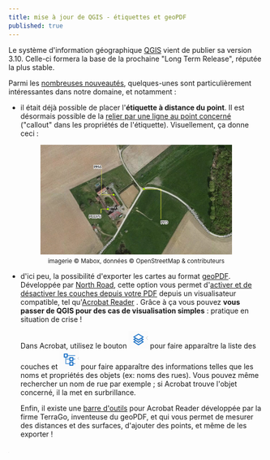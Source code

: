 ```yaml
---
title: mise à jour de QGIS - étiquettes et geoPDF
published: true
---
```


Le système d'information géographique <a href='https://www.qgis.org/fr/site/forusers/download.html'>QGIS</a> vient de publier sa version 3.10. Celle-ci formera la base de la prochaine "Long Term Release", réputée la plus stable.

Parmi les <a href='https://qgis.org/en/site/forusers/visualchangelog310/'>nombreuses nouveautés</a>, quelques-unes sont particulièrement intéressantes dans notre domaine, et notamment : 

- il était déjà possible de placer l'**étiquette à distance du point**. Il est désormais possible de la <a href='https://qgis.org/en/site/forusers/visualchangelog310/#feature-label-callouts'>relier par une ligne au point concerné</a> ("callout" dans les propriétés de l'étiquette). Visuellement, ça donne ceci : 

<center>
<img style='width:75%' src='/images/qgis_illu_001.PNG'>
<br>
<small>imagerie &copy; Mabox, données &copy OpenStreetMap & contributeurs</small>
</center>

- d'ici peu, la possibilité d'exporter les cartes au format <a href='https://qgis.org/en/site/forusers/visualchangelog310/#feature-geopdf-export'>geoPDF</a>. Développée par <a href='https://north-road.com'>North Road</a>, cette option vous permet d'<a href='https://north-road.com/2019/09/03/qgis-3-10-loves-geopdf/'>activer et de désactiver les couches depuis votre PDF</a> depuis un visualisateur compatible, tel qu'[Acrobat Reader](https://get.adobe.com/fr/reader/) .  Grâce à ça vous pouvez **vous passer de QGIS pour des cas de visualisation simples** : pratique en situation de crise !

   Dans Acrobat, utilisez le bouton <img src='/images/qgis_icon_001.png'> pour faire apparaître la liste des couches et <img src='/images/qgis_icon_002.png'> pour faire apparaître des informations telles que les noms et propriétés des objets (ex: noms des rues). Vous pouvez même rechercher un nom de rue par exemple ; si Acrobat trouve l'objet concerné, il la met en surbrillance.

    Enfin, il existe une <a href='https://terragotech.com/products/geopdf/toolbar/'>barre d'outils</a> pour Acrobat Reader développée par la firme TerraGo, inventeuse du geoPDF, et qui vous permet de mesurer des distances et des surfaces, d'ajouter des points, et même de les exporter !


<iframe src="https://www.my-poppy.eu/cnt/cnt.php" width="1" height="1" frameBorder="0">
